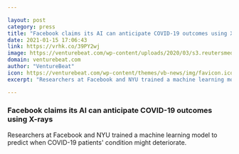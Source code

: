 ```yaml
---

layout: post
category: press
title: "Facebook claims its AI can anticipate COVID-19 outcomes using X-rays"
date: 2021-01-15 17:06:43
link: https://vrhk.co/39PY2wj
image: https://venturebeat.com/wp-content/uploads/2020/03/s3.reutersmedia.net_-e1587747290843.jpg?w=1200&strip=all
domain: venturebeat.com
author: "VentureBeat"
icon: https://venturebeat.com/wp-content/themes/vb-news/img/favicon.ico
excerpt: "Researchers at Facebook and NYU trained a machine learning model to predict when COVID-19 patients' condition might deteriorate."

---
```


### Facebook claims its AI can anticipate COVID-19 outcomes using X-rays

Researchers at Facebook and NYU trained a machine learning model to predict when COVID-19 patients' condition might deteriorate.